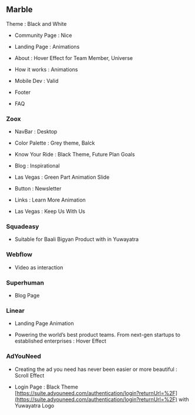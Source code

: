 ## **Marble**

Theme : Black and White

- Community Page : Nice

- Landing Page : Animations

- About : Hover Effect for Team Member, Universe

- How it works : Animations

- Mobile Dev : Valid

- Footer

- FAQ

### **Zoox**

- NavBar : Desktop

- Color Palette : Grey theme, Balck

- Know Your Ride : Black Theme, Future Plan Goals

- Blog : Inspirational

- Las Vegas : Green Part Animation Slide

- Button : Newsletter

- Links : Learn More Animation

- Las Vegas : Keep Us With Us

### **Squadeasy**

- Suitable for Baali Bigyan Product with in Yuwayatra

### **Webflow**

- Video as interaction

### **Superhuman**

- Blog Page

### **Linear**

- Landing Page Animation

- Powering the world’s best product teams.
  From next-gen startups to established enterprises : Hover Effect

### **AdYouNeed**

- Creating the ad you need
  has never been easier or more beautiful : Scroll Effect

- Login Page : Black Theme [https://suite.adyouneed.com/authentication/login?returnUrl=%2F](https://suite.adyouneed.com/authentication/login?returnUrl=%2F) with Yuwayatra Logo
